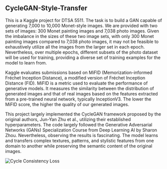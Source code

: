 ## CycleGAN-Style-Transfer
This is a Kaggle project for DTSA 5511. The task is to build a GAN capable of generating 7,000 to 10,000 Monet-style images. We are provided with two sets of images: 300 Monet painting images and 7,038 photo images. Given the imbalance in the sizes of these two image sets, with only 300 Monet painting images compared to 7,038 photo images, it may not be feasible to exhaustively utilize all the images from the larger set in each epoch. Nevertheless, over multiple epochs, different subsets of the photo dataset will be used for training, providing a diverse set of training examples for the model to learn from.

Kaggle evaluates submissions based on MiFID (Memorization-informed Fréchet Inception Distance), a modified version of Fréchet Inception Distance (FID). MiFID is a metric used to evaluate the performance of generative models. It measures the similarity between the distribution of generated images and that of real images based on the features extracted from a pre-trained neural network, typically InceptionV3. The lower the MiFID score, the higher the quality of our generated images.

This project largely implemented the CycleGAN framework proposed by the original authors, Jun-Yan Zhu et al., utilizing their established hyperparameters. The code largely followed the Generative Adversarial Networks (GANs) Specialization Course from Deep Learning AI by Sharon Zhou. Nevertheless, observing the results is fascinating. The model learns and transfers complex textures, patterns, and stylistic features from one domain to another while preserving the semantic content of the original images.

![Cycle Consistency Loss](https://github.com/WellyWong/CycleGAN-Style-Transfer/assets/70742141/dbfad985-9db9-4caa-af76-229872ef9d48)
